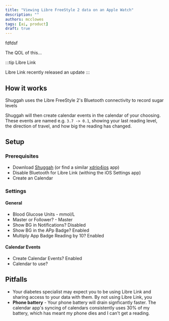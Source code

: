 ```yaml
---
title: "Viewing Libre FreeStyle 2 data on an Apple Watch"
description: ""
authors: mcclowes
tags: [ai, product]
draft: true
---
```


fdfdsf

<!--truncate-->

The QOL of this...

:::tip Libre Link

Libre Link recently released an update 
:::

## How it works

Shuggah uses the Libre FreeStyle 2's Bluetooth connectivity to record sugar levels

Shuggah will then create calendar events in the calendar of your choosing. These events are named e.g. `3.7 -> 0.1`, showing your last reading level, the direction of travel, and how big the reading has changed.

## Setup

### Prerequisites

- Download [Shuggah](https://apps.apple.com/sa/app/shuggah/id1586789452) (or find a similar [xdrip4ios](https://xdrip4ios.readthedocs.io/en/latest/) app)
- Disable Bluetooth for Libre Link (withing the iOS Settings app)
- Create an Calendar

### Settings

#### General

- Blood Glucose Units - mmol/L
- Master or Follower? - Master
- Show BG in Notifications? Disabled
- Show BG in the APp Badge? Enabled
- Multiply App Badge Reading by 10? Enabled

#### Calendar Events

- Create Calendar Events? Enabled
- Calendar to use?

## Pitfalls

- Your diabetes specialist may expect you to be using Libre Link and sharing access to your data with them. By not using Libre Link, you 
- **Phone battery** - Your phone battery will drain signficantly faster. The calendar app's syncing of calendars consistently uses 30% of my battery, which has meant my phone dies and I can't get a reading.